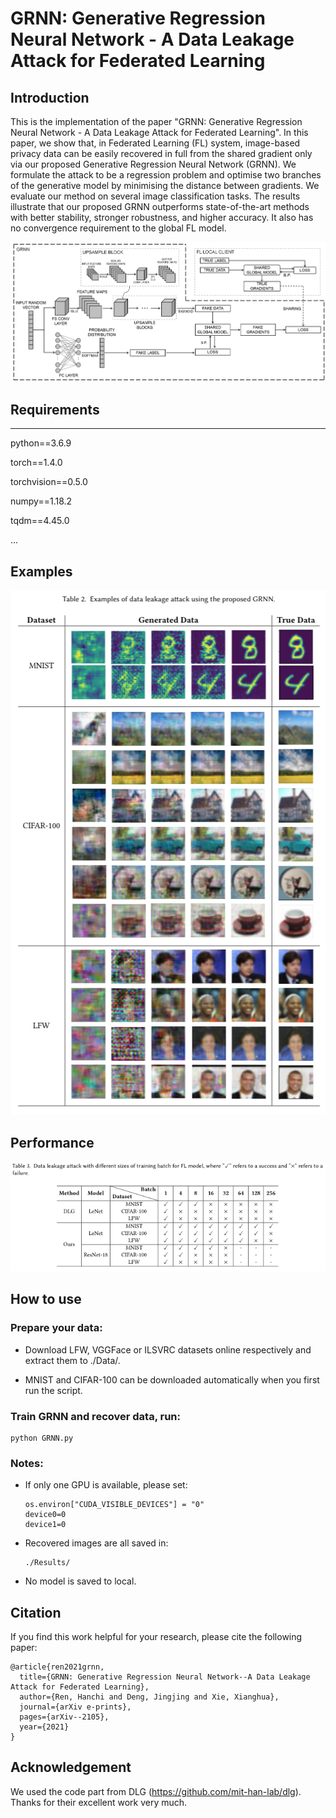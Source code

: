 # GRNN: Generative Regression Neural Network - A Data Leakage Attack for Federated Learning

## Introduction
This is the implementation of the paper "GRNN: Generative Regression Neural Network - A Data Leakage Attack for Federated Learning". In this paper, we show that, in Federated Learning (FL) system, image-based privacy data can be easily recovered in full from the shared gradient only via our proposed Generative Regression Neural Network (GRNN). We formulate the attack to be a regression problem and optimise two branches of the generative model by minimising the distance between gradients. We evaluate our method on several image classification tasks. The results illustrate that our proposed GRNN outperforms state-of-the-art methods with better stability, stronger robustness, and higher accuracy. It also has no convergence requirement to the global FL model.

<div align=center><img src="https://github.com/Rand2AI/GRNN/blob/main/images/GRNN.Details.png"/></div>

## Requirements
---
python==3.6.9

torch==1.4.0

torchvision==0.5.0

numpy==1.18.2

tqdm==4.45.0

...

## Examples
<div align=center><img src="https://github.com/Rand2AI/GRNN/blob/main/images/Examples.png"/></div>

## Performance

<div align=center><img src="https://github.com/Rand2AI/GRNN/blob/main/images/Results.png"/></div>

## How to use
### Prepare your data:

 * Download LFW, VGGFace or ILSVRC datasets online respectively and extract them to ./Data/.
    
 * MNIST and CIFAR-100 can be downloaded automatically when you first run the script.

### Train GRNN and recover data, run:

    python GRNN.py

### Notes:
* If only one GPU is available, please set:

      os.environ["CUDA_VISIBLE_DEVICES"] = "0"
      device0=0
      device1=0

* Recovered images are all saved in:

      ./Results/

* No model is saved to local.

## Citation
If you find this work helpful for your research, please cite the following paper:

    @article{ren2021grnn,
      title={GRNN: Generative Regression Neural Network--A Data Leakage Attack for Federated Learning},
      author={Ren, Hanchi and Deng, Jingjing and Xie, Xianghua},
      journal={arXiv e-prints},
      pages={arXiv--2105},
      year={2021}
    }

## Acknowledgement
We used the code part from DLG (https://github.com/mit-han-lab/dlg). Thanks for their excellent work very much.
